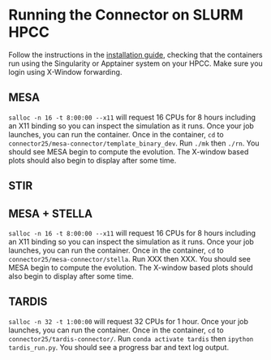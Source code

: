 # Running the Connector on SLURM HPCC

Follow the instructions in the [installation guide](installation.md), checking
that the containers run using the Singularity or Apptainer system on your HPCC.
Make sure you login using X-Window forwarding.

## MESA

`salloc -n 16 -t 8:00:00 --x11` will request 16 CPUs for 8 hours including an
X11 binding so you can inspect the simulation as it runs. Once your job launches,
you can run the container. Once in the container, `cd` to 
`connector25/mesa-connector/template_binary_dev`. Run `./mk` then `./rn`. You
should see MESA begin to compute the evolution. The X-window based plots should
also begin to display after some time.

## STIR



## MESA + STELLA

`salloc -n 16 -t 8:00:00 --x11` will request 16 CPUs for 8 hours including an
X11 binding so you can inspect the simulation as it runs. Once your job launches,
you can run the container. Once in the container, `cd` to 
`connector25/mesa-connector/stella`. Run XXX then XXX. You
should see MESA begin to compute the evolution. The X-window based plots should
also begin to display after some time.

## TARDIS

`salloc -n 32 -t 1:00:00` will request 32 CPUs for 1 hour. Once your job launches,
you can run the container. Once in the container, `cd` to 
`connector25/tardis-connector/`. Run `conda activate tardis` then
`ipython tardis_run.py`. You should see a progress bar and text log output.